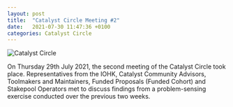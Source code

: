 ```yaml
---
layout: post
title:  "Catalyst Circle Meeting #2"
date:   2021-07-30 11:47:36 +0100
categories: Catalyst Circle
---
```


![Catalyst Circle](..../assets/Catalyst-Circle.png)

On Thursday 29th July 2021, the second meeting of the Catalyst Circle took place. Representatives from the IOHK, Catalyst Community Advisors, Toolmakers and Maintainers, Funded Proposals (Funded Cohort) and Stakepool Operators met to discuss findings from a problem-sensing exercise conducted over the previous two weeks.
